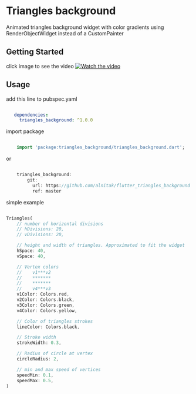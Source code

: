 # Triangles background

Animated triangles background widget with color gradients using RenderObjectWidget instead of a CustomPainter

## Getting Started

click image to see the video
[![Watch the video](https://img.youtube.com/vi/61ba6xrJYGA/maxresdefault.jpg)](https://youtu.be/61ba6xrJYGA)

## Usage

add this line to pubspec.yaml

```yaml

   dependencies:
     triangles_background: ^1.0.0

```

import package

```dart

    import 'package:triangles_background/triangles_background.dart';

```

or

```dart

    triangles_background:
        git:
          url: https://github.com/alnitak/flutter_triangles_background
          ref: master

```

simple example
```dart

Triangles(
    // number of horizontal divisions
    // hDivisions: 20,
    // vDivisions: 20,

    // height and width of triangles. Approximated to fit the widget
    hSpace: 40,
    vSpace: 40,

    // Vertex colors
    //    v1***v2
    //    *******
    //    *******
    //    v4***v3
    v1Color: Colors.red,
    v2Color: Colors.black,
    v3Color: Colors.green,
    v4Color: Colors.yellow,

    // Color of triangles strokes
    lineColor: Colors.black,

    // Stroke width
    strokeWidth: 0.3,

    // Radius of circle at vertex
    circleRadius: 2,

    // min and max speed of vertices
    speedMin: 0.1,
    speedMax: 0.5,
)

```
